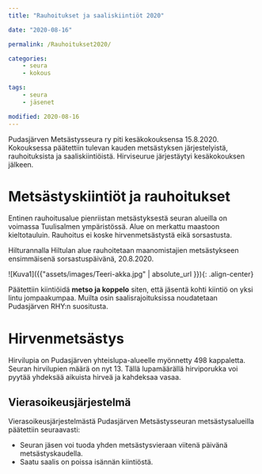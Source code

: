 ```yaml
---
title: "Rauhoitukset ja saaliskiintiöt 2020"

date: "2020-08-16"

permalink: /Rauhoitukset2020/

categories:
    - seura
    - kokous

tags:
    - seura
    - jäsenet

modified: 2020-08-16
---
```

Pudasjärven Metsästysseura ry piti kesäkokouksensa 15.8.2020. Kokouksessa päätettiin tulevan kauden metsästyksen järjestelyistä, rauhoituksista ja saaliskiintiöistä. Hirviseurue järjestäytyi kesäkokouksen jälkeen.

# Metsästyskiintiöt ja rauhoitukset

Entinen rauhoitusalue pienriistan metsästyksestä seuran alueilla on voimassa Tuulisalmen ympäristössä. Alue on merkattu maastoon kieltotauluin. Rauhoitus ei koske hirvenmetsästystä eikä sorsastusta.

Hilturannalla Hiltulan alue rauhoitetaan maanomistajien metsästykseen ensimmäisenä sorsastuspäivänä, 20.8.2020.

![Kuva1]({{"assets/images/Teeri-akka.jpg" | absolute_url }}){: .align-center}

Päätettiin kiintiöidä **metso ja koppelo** siten, että jäsentä kohti kiintiö on yksi lintu jompaakumpaa. Muilta osin saalisrajoituksissa noudatetaan Pudasjärven RHY:n suositusta.

# Hirvenmetsästys

Hirvilupia on Pudasjärven yhteislupa-alueelle myönnetty 498 kappaletta.  
Seuran hirvilupien määrä on nyt 13. Tällä lupamäärällä hirviporukka voi pyytää yhdeksää aikuista hirveä ja kahdeksaa vasaa.

## Vierasoikeusjärjestelmä

Vierasoikeusjärjestelmästä Pudasjärven Metsästysseuran metsästysalueilla päätettiin seuraavasti:
- Seuran jäsen  voi tuoda yhden metsästysvieraan viitenä päivänä metsästyskaudella.
- Saatu saalis on poissa isännän kiintiöstä.
